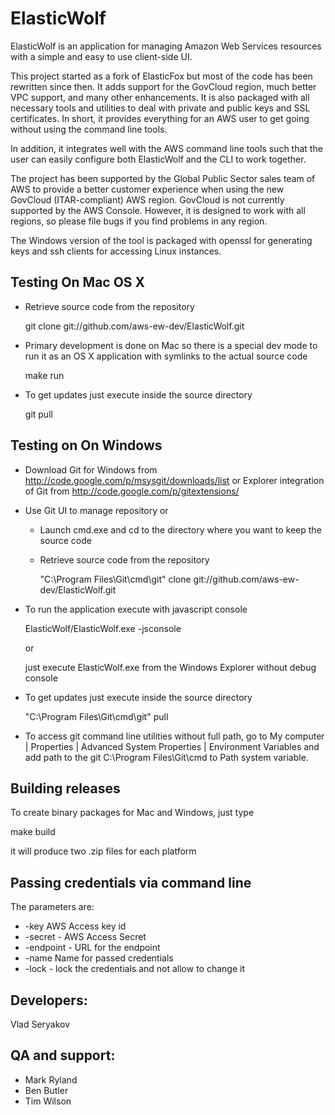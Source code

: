 # ElasticWolf

ElasticWolf is an application for managing Amazon Web Services resources with a simple and
easy to use client-side UI.

This project started as a fork of ElasticFox but most of the code has been rewritten since then. 
It adds support for the GovCloud region, much better VPC support, and many other enhancements. 
It is also packaged with all necessary tools and utilities to deal with private and public 
keys and SSL certificates. In short, it provides everything for an AWS user to get going 
without using the command line tools.

In addition, it integrates well with the AWS command line tools such that the user can
easily configure both ElasticWolf and the CLI to work together.

The project has been supported by the Global Public Sector sales team of AWS to provide a
better customer experience when using the new GovCloud (ITAR-compliant) AWS region.
GovCloud is not currently supported by the AWS Console.  However, it is designed to work
with all regions, so please file bugs if you find problems in any region.

The Windows version of the tool is packaged with openssl for generating keys and ssh
clients for accessing Linux instances.

## Testing On Mac OS X

   *  Retrieve source code from the repository

       git clone git://github.com/aws-ew-dev/ElasticWolf.git

   * Primary development is done on Mac so there is a special dev mode to run it as
     an OS X application with symlinks to the actual source code

       make run

   * To get updates just execute inside the source directory

      git pull

## Testing on On Windows

   * Download Git for Windows from http://code.google.com/p/msysgit/downloads/list 
     or
     Explorer integration of Git from http://code.google.com/p/gitextensions/

   * Use Git UI to manage repository or

     * Launch cmd.exe and cd to the directory where you want to keep the source code

     * Retrieve source code from the repository

        "C:\Program Files\Git\cmd\git" clone git://github.com/aws-ew-dev/ElasticWolf.git

   * To run the application execute with javascript console 

       ElasticWolf/ElasticWolf.exe -jsconsole

       or

       just execute ElasticWolf.exe from the Windows Explorer without debug console

   * To get updates just execute inside the source directory

      "C:\Program Files\Git\cmd\git" pull

   * To access git command line utilities without full path, go to 
     My computer | Properties | Advanced System Properties | Environment Variables and 
     add path to the git C:\Program Files\Git\cmd to Path system variable. 

## Building releases

 To create binary packages for Mac and Windows, just type

  make build

 it will produce two .zip files for each platform

## Passing credentials via command line

 The parameters are:

 * -key AWS Access key id
 * -secret - AWS Access Secret
 * -endpoint - URL for the endpoint
 * -name Name for passed credentials
 * -lock - lock the credentials and not allow to change it

## Developers:
  Vlad Seryakov

## QA and support:
 * Mark Ryland
 * Ben Butler
 * Tim Wilson

